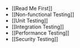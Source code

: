 - [[Read Me First]]
- [[Non-functional Testing]]
- [[Unit Testing]]
- [[Integration Testing]]
- [[Performance Testing]]
- [[Security Testing]]